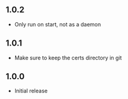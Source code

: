 <!-- https://developers.home-assistant.io/docs/add-ons/presentation#keeping-a-changelog -->

## 1.0.2

- Only run on start, not as a daemon

## 1.0.1

- Make sure to keep the certs directory in git

## 1.0.0

- Initial release
